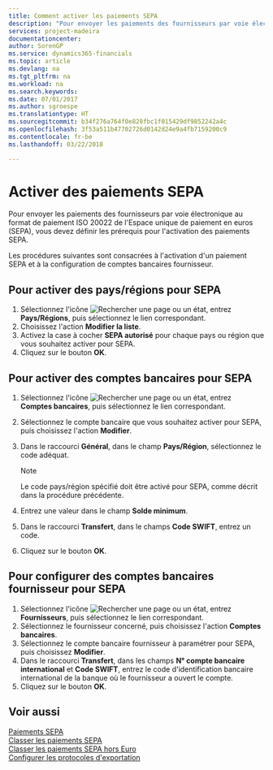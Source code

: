 ```yaml
---
title: Comment activer les paiements SEPA
description: "Pour envoyer les paiements des fournisseurs par voie électronique au format de paiement ISO 20022 de l'Espace unique de paiement en euros (SEPA), vous devez définir les prérequis pour l'activation des paiements SEPA."
services: project-madeira
documentationcenter: 
author: SorenGP
ms.service: dynamics365-financials
ms.topic: article
ms.devlang: na
ms.tgt_pltfrm: na
ms.workload: na
ms.search.keywords: 
ms.date: 07/01/2017
ms.author: sgroespe
ms.translationtype: HT
ms.sourcegitcommit: b34f276a764f0e828fbc1f015429df9852242a4c
ms.openlocfilehash: 3f53a511b47702726d0142d24e9a4fb7159200c9
ms.contentlocale: fr-be
ms.lasthandoff: 03/22/2018

---
```

# <a name="activate-sepa-payments"></a>Activer des paiements SEPA
Pour envoyer les paiements des fournisseurs par voie électronique au format de paiement ISO 20022 de l'Espace unique de paiement en euros (SEPA), vous devez définir les prérequis pour l'activation des paiements SEPA.  

Les procédures suivantes sont consacrées à l'activation d'un paiement SEPA et à la configuration de comptes bancaires fournisseur.  

## <a name="to-enable-countriesregions-for-sepa"></a>Pour activer des pays/régions pour SEPA  

1.  Sélectionnez l'icône ![Rechercher une page ou un état](../../media/ui-search/search_small.png "icône Rechercher une page ou un état"), entrez **Pays/Régions**, puis sélectionnez le lien correspondant.  
2.  Choisissez l'action **Modifier la liste**.  
3.  Activez la case à cocher **SEPA autorisé** pour chaque pays ou région que vous souhaitez activer pour SEPA.  
4.  Cliquez sur le bouton **OK**.  

## <a name="to-enable-bank-accounts-for-sepa"></a>Pour activer des comptes bancaires pour SEPA  

1.  Sélectionnez l'icône ![Rechercher une page ou un état](../../media/ui-search/search_small.png "icône Rechercher une page ou un état"), entrez **Comptes bancaires**, puis sélectionnez le lien correspondant.  
2.  Sélectionnez le compte bancaire que vous souhaitez activer pour SEPA, puis choisissez l'action **Modifier**.  
3.  Dans le raccourci **Général**, dans le champ **Pays/Région**, sélectionnez le code adéquat.  

    > [!NOTE]  
    >  Le code pays/région spécifié doit être activé pour SEPA, comme décrit dans la procédure précédente.  

4.  Entrez une valeur dans le champ **Solde minimum**.  
5.  Dans le raccourci **Transfert**, dans le champs **Code SWIFT**, entrez un code.  
6.  Cliquez sur le bouton **OK**.  

## <a name="to-set-up-vendor-bank-accounts-for-sepa"></a>Pour configurer des comptes bancaires fournisseur pour SEPA  

1.  Sélectionnez l'icône ![Rechercher une page ou un état](../../media/ui-search/search_small.png "icône Rechercher une page ou un état"), entrez **Fournisseurs**, puis sélectionnez le lien correspondant.  
2.  Sélectionnez le fournisseur concerné, puis choisissez l'action **Comptes bancaires**.  
3.  Sélectionnez le compte bancaire fournisseur à paramétrer pour SEPA, puis choisissez **Modifier**.  
4.  Dans le raccourci **Transfert**, dans les champs **N° compte bancaire international** et **Code SWIFT**, entrez le code d'identification bancaire international de la banque où le fournisseur a ouvert le compte.  
5.  Cliquez sur le bouton **OK**.  

## <a name="see-also"></a>Voir aussi  
 [Paiements SEPA](sepa-payments.md)   
 [Classer les paiements SEPA](how-to-file-sepa-payments.md)   
 [Classer les paiements SEPA hors Euro](how-to-file-non-euro-sepa-payments.md)   
 [Configurer les protocoles d'exportation](how-to-set-up-export-protocols.md)

